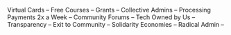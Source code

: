 Virtual Cards – Free Courses – Grants – Collective Admins – Processing Payments 2x a Week – Community Forums – Tech Owned by Us – Transparency – Exit to Community – Solidarity Economies – Radical Admin –
